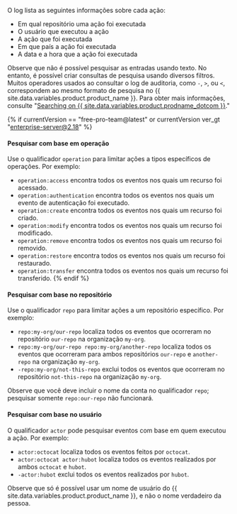 O log lista as seguintes informações sobre cada ação:

* Em qual repositório uma ação foi executada
* O usuário que executou a ação
* A ação que foi executada
* Em que país a ação foi executada
* A data e a hora que a ação foi executada

Observe que não é possível pesquisar as entradas usando texto. No entanto, é possível criar consultas de pesquisa usando diversos filtros. Muitos operadores usados ao consultar o log de auditoria, como `-`, `>`, ou `<`, correspondem ao mesmo formato de pesquisa no {{ site.data.variables.product.product_name }}. Para obter mais informações, consulte "[Searching on {{ site.data.variables.product.prodname_dotcom }}](/github/searching-for-information-on-github/about-searching-on-github)."

{% if currentVersion == "free-pro-team@latest" or currentVersion ver_gt "enterprise-server@2.18" %}
#### Pesquisar com base em operação

Use o qualificador `operation` para limitar ações a tipos específicos de operações. Por exemplo:

  * `operation:access` encontra todos os eventos nos quais um recurso foi acessado.
  * `operation:authentication` encontra todos os eventos nos quais um evento de autenticação foi executado.
  * `operation:create` encontra todos os eventos nos quais um recurso foi criado.
  * `operation:modify` encontra todos os eventos nos quais um recurso foi modificado.
  * `operation:remove` encontra todos os eventos nos quais um recurso foi removido.
  * `operation:restore` encontra todos os eventos nos quais um recurso foi restaurado.
  * `operation:transfer` encontra todos os eventos nos quais um recurso foi transferido.
{% endif %}

#### Pesquisar com base no repositório

Use o qualificador `repo` para limitar ações a um repositório específico. Por exemplo:

  * `repo:my-org/our-repo` localiza todos os eventos que ocorreram no repositório `our-repo` na organização `my-org`.
  * `repo:my-org/our-repo repo:my-org/another-repo` localiza todos os eventos que ocorreram para ambos repositórios `our-repo` e `another-repo` na organização `my-org`.
  * `-repo:my-org/not-this-repo` exclui todos os eventos que ocorreram no repositório `not-this-repo` na organização `my-org`.

Observe que você deve incluir o nome da conta no qualificador `repo`; pesquisar somente `repo:our-repo` não funcionará.

#### Pesquisar com base no usuário

O qualificador `actor` pode pesquisar eventos com base em quem executou a ação. Por exemplo:

  * `actor:octocat` localiza todos os eventos feitos por `octocat`.
  * `actor:octocat actor:hubot` localiza todos os eventos realizados por ambos `octocat` e `hubot`.
  * `-actor:hubot` exclui todos os eventos realizados por `hubot`.

Observe que só é possível usar um nome de usuário do {{ site.data.variables.product.product_name }}, e não o nome verdadeiro da pessoa.
